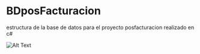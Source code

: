 # BDposFacturacion
estructura de la base de datos para el proyecto posfacturacion realizado en c#

![Alt Text](https://github.com/JcontrerasV1997/BDposFacturacion/blob/main/Flujo%20Proyectos%20con.net.png)
